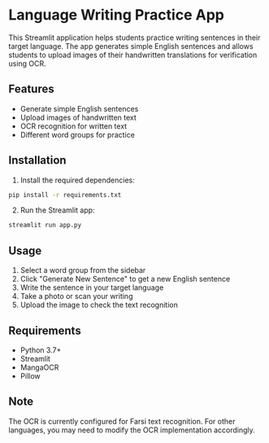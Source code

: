 # Language Writing Practice App

This Streamlit application helps students practice writing sentences in their target language. The app generates simple English sentences and allows students to upload images of their handwritten translations for verification using OCR.

## Features

- Generate simple English sentences
- Upload images of handwritten text
- OCR recognition for written text
- Different word groups for practice

## Installation

1. Install the required dependencies:
```bash
pip install -r requirements.txt
```

2. Run the Streamlit app:
```bash
streamlit run app.py
```

## Usage

1. Select a word group from the sidebar
2. Click "Generate New Sentence" to get a new English sentence
3. Write the sentence in your target language
4. Take a photo or scan your writing
5. Upload the image to check the text recognition

## Requirements

- Python 3.7+
- Streamlit
- MangaOCR
- Pillow

## Note

The OCR is currently configured for Farsi text recognition. For other languages, you may need to modify the OCR implementation accordingly.
